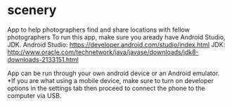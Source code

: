 # scenery
App to help photographers find and share locations with fellow photographers
To run this app, make sure you aready have Android Studio, JDK.
Android Studio: https://developer.android.com/studio/index.html
JDK: http://www.oracle.com/technetwork/java/javase/downloads/jdk8-downloads-2133151.html

App can be run through your own android device or an Android emulator.
*If you are what using a mobile device, make sure to turn on developer options in the settings tab then proceed to connect the phone to the computer via USB.